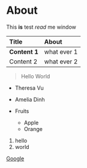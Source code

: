 # About

This **is** test *read* me window

| Title  | About
| :--- | :--- |
| **Content 1** | what ever 1 |
| Content 2 | what ever 2 |

> Hello World

- Theresa Vu
- Amelia Dinh

- Fruits
  - Apple
  - Orange

1. hello
2. world

[Google](http://google.com)
